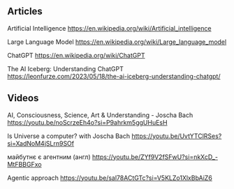 ## Articles

Artificial Intelligence 
https://en.wikipedia.org/wiki/Artificial_intelligence

Large Language Model 
https://en.wikipedia.org/wiki/Large_language_model

ChatGPT 
https://en.wikipedia.org/wiki/ChatGPT

The AI Iceberg: Understanding ChatGPT
https://leonfurze.com/2023/05/18/the-ai-iceberg-understanding-chatgpt/



## Videos

AI, Consciousness, Science, Art & Understanding - Joscha Bach
https://youtu.be/noScrzeEh4o?si=P9ahrkm5ggUHuEsH

Is Universe a computer? with Joscha Bach 
https://youtu.be/UvtYTClRSes?si=XadNoM4jSLrn9SOf

майбутнє є агентним (англ) 
https://youtu.be/ZYf9V2fSFwU?si=nkXcD_-MtFBBGFxo 

Agentic approach
https://youtu.be/sal78ACtGTc?si=V5KLZo1XlxBbAiZ6
